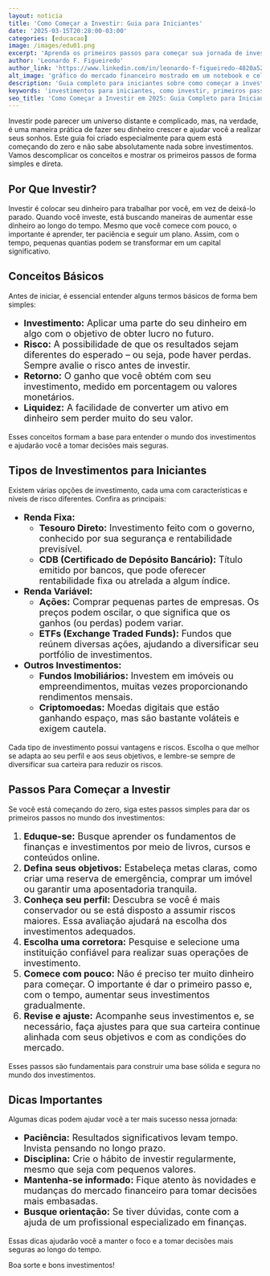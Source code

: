 ```yaml
---
layout: noticia
title: 'Como Começar a Investir: Guia para Iniciantes'
date: '2025-03-15T20:28:00-03:00'
categories: [educacao]
image: /images/edu01.png
excerpt: 'Aprenda os primeiros passos para começar sua jornada de investimentos de forma segura e consciente.'
author: 'Leonardo F. Figueiredo'
author_link: 'https://www.linkedin.com/in/leonardo-f-figueiredo-4820a5230/'
alt_image: 'gráfico do mercado financeiro mostrado em um notebook e celular'
description: 'Guia completo para iniciantes sobre como começar a investir com segurança, entender os conceitos básicos e escolher os melhores investimentos.'
keywords: 'investimentos para iniciantes, como investir, primeiros passos investimentos, tipos de investimentos, renda fixa, renda variável'
seo_title: 'Como Começar a Investir em 2025: Guia Completo para Iniciantes | InvestSmart'
---
```


Investir pode parecer um universo distante e complicado, mas, na verdade, é uma maneira prática de fazer seu dinheiro crescer e ajudar você a realizar seus sonhos. Este guia foi criado especialmente para quem está começando do zero e não sabe absolutamente nada sobre investimentos. Vamos descomplicar os conceitos e mostrar os primeiros passos de forma simples e direta.

## Por Que Investir?

Investir é colocar seu dinheiro para trabalhar por você, em vez de deixá-lo parado. Quando você investe, está buscando maneiras de aumentar esse dinheiro ao longo do tempo. Mesmo que você comece com pouco, o importante é aprender, ter paciência e seguir um plano. Assim, com o tempo, pequenas quantias podem se transformar em um <span class="highlight">capital significativo</span>.

## Conceitos Básicos

Antes de iniciar, é essencial entender alguns termos básicos de forma bem simples:

<ul style="font-size:18px;">
  <li><strong>Investimento:</strong> Aplicar uma parte do seu dinheiro em algo com o objetivo de obter lucro no futuro.</li>
  <li><strong>Risco:</strong> A possibilidade de que os resultados sejam diferentes do esperado – ou seja, pode haver perdas. Sempre avalie o <span class="highlight">risco</span> antes de investir.</li>
  <li><strong>Retorno:</strong> O ganho que você obtém com seu investimento, medido em porcentagem ou valores monetários.</li>
  <li><strong>Liquidez:</strong> A facilidade de converter um ativo em dinheiro sem perder muito do seu valor.</li>
</ul>

Esses conceitos formam a base para entender o mundo dos investimentos e ajudarão você a tomar decisões mais seguras.

## Tipos de Investimentos para Iniciantes

Existem várias opções de investimento, cada uma com características e níveis de risco diferentes. Confira as principais:

<ul style="font-size:18px;">
  <li>
    <strong>Renda Fixa:</strong>
    <ul style="font-size:18px;">
      <li><strong>Tesouro Direto:</strong> Investimento feito com o governo, conhecido por sua segurança e rentabilidade previsível.</li>
      <li><strong>CDB (Certificado de Depósito Bancário):</strong> Título emitido por bancos, que pode oferecer rentabilidade fixa ou atrelada a algum índice.</li>
    </ul>
  </li>
  <li>
    <strong>Renda Variável:</strong>
    <ul style="font-size:18px;">
      <li><strong>Ações:</strong> Comprar pequenas partes de empresas. Os preços podem oscilar, o que significa que os ganhos (ou perdas) podem variar.</li>
      <li><strong>ETFs (Exchange Traded Funds):</strong> Fundos que reúnem diversas ações, ajudando a diversificar seu portfólio de investimentos.</li>
    </ul>
  </li>
  <li>
    <strong>Outros Investimentos:</strong>
    <ul style="font-size:18px;">
      <li><strong>Fundos Imobiliários:</strong> Investem em imóveis ou empreendimentos, muitas vezes proporcionando rendimentos mensais.</li>
      <li><strong>Criptomoedas:</strong> Moedas digitais que estão ganhando espaço, mas são bastante voláteis e exigem cautela.</li>
    </ul>
  </li>
</ul>

Cada tipo de investimento possui vantagens e riscos. Escolha o que melhor se adapta ao seu perfil e aos seus objetivos, e lembre-se sempre de <span class="highlight">diversificar</span> sua carteira para reduzir os riscos.

## Passos Para Começar a Investir

Se você está começando do zero, siga estes passos simples para dar os primeiros passos no mundo dos investimentos:

<ol style="font-size:18px;">
  <li><strong>Eduque-se:</strong> Busque aprender os fundamentos de finanças e investimentos por meio de livros, cursos e conteúdos online.</li>
  <li><strong>Defina seus objetivos:</strong> Estabeleça metas claras, como criar uma reserva de emergência, comprar um imóvel ou garantir uma aposentadoria tranquila.</li>
  <li><strong>Conheça seu perfil:</strong> Descubra se você é mais conservador ou se está disposto a assumir riscos maiores. Essa avaliação ajudará na escolha dos investimentos adequados.</li>
  <li><strong>Escolha uma corretora:</strong> Pesquise e selecione uma instituição confiável para realizar suas operações de investimento.</li>
  <li><strong>Comece com pouco:</strong> Não é preciso ter muito dinheiro para começar. O importante é dar o primeiro passo e, com o tempo, aumentar seus investimentos gradualmente.</li>
  <li><strong>Revise e ajuste:</strong> Acompanhe seus investimentos e, se necessário, faça ajustes para que sua carteira continue alinhada com seus objetivos e com as condições do mercado.</li>
</ol>

Esses passos são fundamentais para construir uma base sólida e segura no mundo dos investimentos.

## Dicas Importantes

Algumas dicas podem ajudar você a ter mais sucesso nessa jornada:

<ul style="font-size:18px;">
  <li><strong>Paciência:</strong> Resultados significativos levam tempo. Invista pensando no longo prazo.</li>
  <li><strong>Disciplina:</strong> Crie o hábito de investir regularmente, mesmo que seja com pequenos valores.</li>
  <li><strong>Mantenha-se informado:</strong> Fique atento às novidades e mudanças do mercado financeiro para tomar decisões mais embasadas.</li>
  <li><strong>Busque orientação:</strong> Se tiver dúvidas, conte com a ajuda de um profissional especializado em finanças.</li>
</ul>

Essas dicas ajudarão você a manter o foco e a tomar decisões mais seguras ao longo do tempo.

Boa sorte e bons investimentos!
